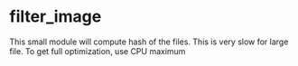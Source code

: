 # filter_image
This small module will compute hash of the files.
This is very slow for large file. 
To get full optimization, use CPU maximum
